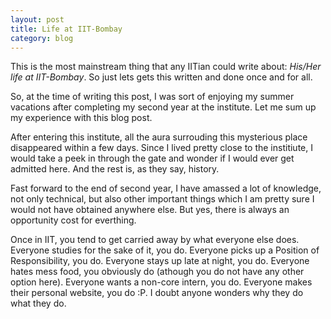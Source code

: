 ```yaml
---
layout: post
title: Life at IIT-Bombay
category: blog
---
```


This is the most mainstream thing that any IITian could write about: *His/Her life at IIT-Bombay*. So just lets gets this written and done once and for all.

So, at the time of writing this post, I was sort of enjoying my summer vacations after completing my second year at the institute. Let me sum up my experience with this blog post.

After entering this institute, all the aura surrouding this mysterious place disappeared within a few days. Since I lived pretty close to the institiute, I would take a peek in through the gate and wonder if I would ever get admitted here. And the rest is, as they say, history.

Fast forward to the end of second year, I have amassed a lot of knowledge, not only technical, but also other important things which I am pretty sure I would not have obtained anywhere else. But yes, there is always an opportunity cost for everthing.

Once in IIT, you tend to get carried away by what everyone else does. Everyone studies for the sake of it, you do. Everyone picks up a Position of Responsibility, you do. Everyone stays up late at night, you do. Everyone hates mess food, you obviously do (athough you do not have any other option here). Everyone wants a non-core intern, you do. Everyone makes their personal website, you do :P. I doubt anyone wonders why they do what they do. 






